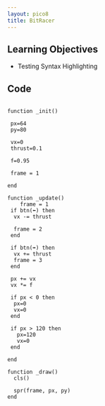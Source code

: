 ```yaml
---
layout: pico8
title: BitRacer
---
```


## Learning Objectives

* Testing Syntax Highlighting


## Code


<pre><code class="language-lua">
function _init()

 px=64
 py=80

 vx=0
 thrust=0.1

 f=0.95

 frame = 1

end

function _update()
	frame = 1
 if btn(⬅️) then
  vx -= thrust

  frame = 2
 end

 if btn(➡️) then
  vx += thrust
  frame = 3
 end

 px += vx
 vx *= f

 if px < 0 then
  px=0
  vx=0
 end

 if px > 120 then
   px=120
   vx=0
 end

end

function _draw()
  cls()

  spr(frame, px, py)
end
</code></pre>
